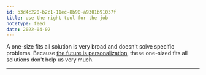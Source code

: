 ```yaml
---
id: b3d4c220-b2c1-11ec-8b90-a9301b91037f
title: use the right tool for the job
notetype: feed
date: 2022-04-02
---
```


A one-size fits all solution is very broad and doesn't solve specific problems. Because [the future is personalization](the%20future%20is%20personalization.md), these one-sized fits all solutions don't help us very much.

---
